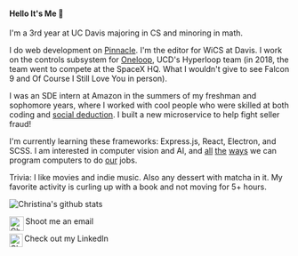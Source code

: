 #### Hello It's Me 🌿

I'm a 3rd year at UC Davis majoring in CS and minoring in math. 

I do web development on [Pinnacle](http://pinnacle.us.org/). I'm the editor for WiCS at Davis. I work on the controls subsystem for [Oneloop](https://www.davishyperloop.com/), UCD's Hyperloop team (in 2018, the team went to compete at the SpaceX HQ. What I wouldn't give to see Falcon 9 and Of Course I Still Love You in person).

I was an SDE intern at Amazon in the summers of my freshman and sophomore years, where I worked with cool people who were skilled at both coding and [social deduction](https://proavalonbetatesting.herokuapp.com/). I built a new microservice to help fight seller fraud!

I'm currently learning these frameworks: Express.js, React, Electron, and SCSS. I am interested in computer vision and AI, and [all](https://shihmengli.github.io/3D-Photo-Inpainting/) [the](https://www.gwern.net/GPT-3) [ways](https://sketch2code.azurewebsites.net/) we can program computers to do [our](https://www.theverge.com/21346343/gpt-3-explainer-openai-examples-errors-agi-potential) jobs.

Trivia: I like movies and indie music. Also any dessert with matcha in it. My favorite activity is curling up with a book and not moving for 5+ hours.

![Christina's github stats](https://github-readme-stats.vercel.app/api?username=silkthyme&show_icons=true&hide_border=true)

Shoot me an email <a href="mailto:christinahuangji@gmail.com">
    <img align="left" alt="Christina Huang | Gmail" width="26px" src="https://github.com/TheDudeThatCode/TheDudeThatCode/blob/master/Assets/Gmail.svg" />
</a> 
<br>

Check out my LinkedIn <a href="http://linkedin.com/in/christinahuangj">
    <img align="left" alt="Christina Huang | Linkedin" width="24px" src="https://github.com/TheDudeThatCode/TheDudeThatCode/blob/master/Assets/Linkedin.svg" />
</a>

